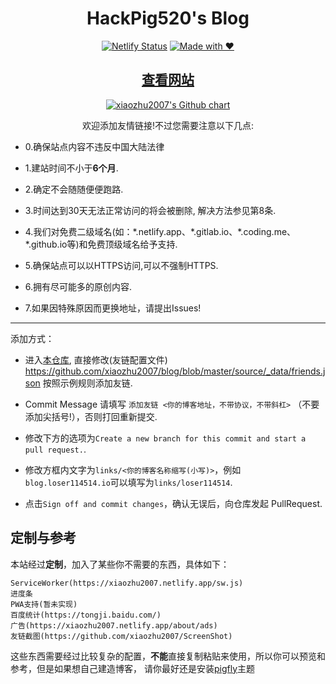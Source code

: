 <h1 align="center">HackPig520's Blog</h1>
<div align="center">

[![Netlify Status](https://api.netlify.com/api/v1/badges/78c67981-3f26-4c95-bdc8-c311ed58fd1e/deploy-status)](https://app.netlify.com/sites/xiaozhu2007/deploys)
[![Made with ❤](https://flat.badgen.net/badge/made%20with/%e2%9d%a4/ff69b4)](blog)

</div>

<h2 align="center"><a href="https://xiaozhu2007.netlify.app/friends/">查看网站</a></h2>
<p align="center">
  <a href="https://github.com/xiaozhu2007">
    <img src="https://ghchart.rshah.org/xiaozhu2007" alt="xiaozhu2007's Github chart" />
  </a>
</p>
<div align="center">欢迎添加友情链接!不过您需要注意以下几点:</div>
	
+ 0.确保站点内容不违反中国大陆法律

+ 1.建站时间不小于**6个月**.

+ 2.确定不会随随便便跑路.

+ 3.时间达到30天无法正常访问的将会被删除, 解决方法参见第8条.

+ 4.我们对免费二级域名(如：\*.netlify.app、\*.gitlab.io、\*.coding.me、\*.github.io等)和免费顶级域名给予支持.

+ 5.确保站点可以以HTTPS访问,可以不强制HTTPS.

+ 6.拥有尽可能多的原创内容.

+ 7.如果因特殊原因而更换地址，请提出Issues!

---
添加方式：

* 进入[本仓库][gh_blog], 直接修改(友链配置文件)
<https://github.com/xiaozhu2007/blog/blob/master/source/_data/friends.json> 按照示例规则添加友链.

* Commit Message 请填写 `添加友链 <你的博客地址，不带协议，不带斜杠>` （不要添加尖括号!），否则打回重新提交.

* 修改下方的选项为`Create a new branch for this commit and start a pull request.`.

* 修改方框内文字为`links/<你的博客名称缩写(小写)>`，例如`blog.loser114514.io`可以填写为`links/loser114514`.

* 点击`Sign off and commit changes`，确认无误后，向仓库发起 PullRequest.

## 定制与参考

本站经过**定制**，加入了某些你不需要的东西，具体如下：
```
ServiceWorker(https://xiaozhu2007.netlify.app/sw.js)
进度条
PWA支持(暂未实现)
百度统计(https://tongji.baidu.com/)
广告(https://xiaozhu2007.netlify.app/about/ads)
友链截图(https://github.com/xiaozhu2007/ScreenShot)
```
这些东西需要经过比较复杂的配置，**不能**直接复制粘贴来使用，所以你可以预览和参考，但是如果想自己建造博客，
请你最好还是安装[pigfly](pigfly)主题

[blog]: https://xiaozhu2007.netlify.app/
[pigfly]: https://github.com/xiaozhu2007/hexo-theme-pigfly
[gh_blog]: https://github.com/xiaozhu2007/blog
